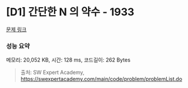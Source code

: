 # [D1] 간단한 N 의 약수 - 1933 

[문제 링크](https://swexpertacademy.com/main/code/problem/problemDetail.do?contestProbId=AV5PhcWaAKIDFAUq) 

### 성능 요약

메모리: 20,052 KB, 시간: 128 ms, 코드길이: 262 Bytes



> 출처: SW Expert Academy, https://swexpertacademy.com/main/code/problem/problemList.do